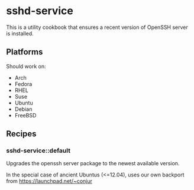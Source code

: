 sshd-service
============

This is a utility cookbook that ensures a recent version of OpenSSH server is installed.

## Platforms

Should work on:
- Arch
- Fedora
- RHEL
- Suse
- Ubuntu
- Debian
- FreeBSD

## Recipes

### sshd-service::default

Upgrades the openssh server package to the newest available version.

In the special case of ancient Ubuntus (<=12.04), uses our own backport from https://launchpad.net/~conjur
